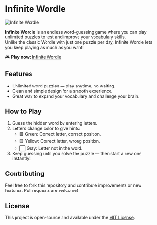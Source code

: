 # Infinite Wordle

![Infinite Wordle](https://kaloodinaz.github.io/infinitewordle/ogimage.png)

**Infinite Wordle** is an endless word-guessing game where you can play unlimited puzzles to test and improve your vocabulary skills.  
Unlike the classic Wordle with just one puzzle per day, Infinite Wordle lets you keep playing as much as you want!

🎮 **Play now:** [Infinite Wordle](https://kaloodinaz.github.io/infinitewordle/)

## Features
- Unlimited word puzzles — play anytime, no waiting.
- Clean and simple design for a smooth experience.
- Great way to expand your vocabulary and challenge your brain.

## How to Play
1. Guess the hidden word by entering letters.
2. Letters change color to give hints:
   - 🟩 Green: Correct letter, correct position.  
   - 🟨 Yellow: Correct letter, wrong position.  
   - ⬜ Gray: Letter not in the word.  
3. Keep guessing until you solve the puzzle — then start a new one instantly!

## Contributing
Feel free to fork this repository and contribute improvements or new features. Pull requests are welcome!

## License
This project is open-source and available under the [MIT License](LICENSE).
